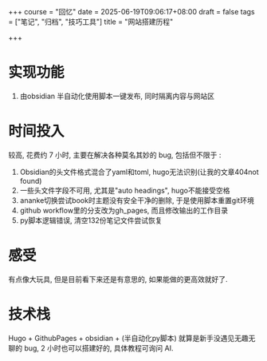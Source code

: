 +++
course = "回忆"
date = 2025-06-19T09:06:17+08:00
draft = false
tags = ["笔记", "归档", "技巧工具"]
title = "网站搭建历程"

+++

# 实现功能
1. 由obsidian 半自动化使用脚本一键发布, 同时隔离内容与网站区

# 时间投入
较高, 花费约 7 小时, 主要在解决各种莫名其妙的 bug, 包括但不限于 : 
1. Obsidian的头文件格式混合了yaml和toml, hugo无法识别(让我的文章404not found)
2. 一些头文件字段不可用, 尤其是"auto headings", hugo不能接受空格
3. ananke切换尝试book时主题没有安全干净的删除, 于是使用脚本重置git环境
4. github workflow里的分支改为gh_pages, 而且修改输出的工作目录
5. py脚本逻辑错误, 清空132份笔记文件尝试恢复

# 感受
有点像大玩具, 但是目前看下来还是有意思的, 如果能做的更高效就好了.

# 技术栈
Hugo + GithubPages + obsidian + (半自动化py脚本)
就算是新手没遇见无趣无聊的 bug, 2 小时也可以搭建好的, 具体教程可询问 AI.
